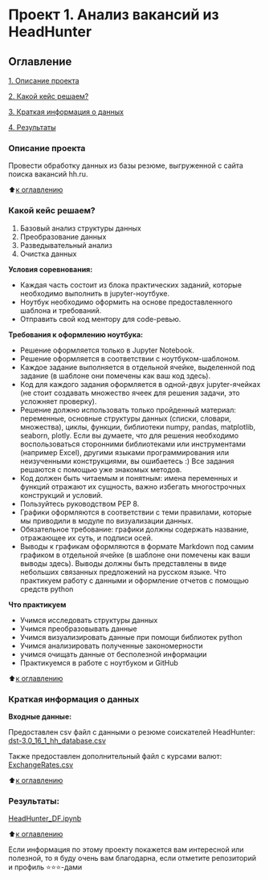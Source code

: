 # Проект 1. Анализ вакансий из HeadHunter 

## Оглавление  
[1. Описание проекта](https://github.com/MugenKom/Mugen_progects/blob/main/HeadHunter_df_analysis/README.md#Описание-проекта)  

[2. Какой кейс решаем?](https://github.com/MugenKom/Mugen_progects/blob/main/HeadHunter_df_analysis/README.md#Какой-кейс-решаем) 

[3. Краткая информация о данных](https://github.com/MugenKom/Mugen_progects/blob/main/HeadHunter_df_analysis/README.md#Краткая-информация-о-данных)

[4. Результаты](https://github.com/MugenKom/Mugen_progects/blob/main/HeadHunter_df_analysis/README.md#Результаты)    


### Описание проекта   

Провести обработку данных из базы резюме, выгруженной с сайта поиска вакансий hh.ru.

:arrow_up:[к оглавлению](https://github.com/MugenKom/Mugen_progects/blob/main/HeadHunter_df_analysis/README.md#Оглавление)


### Какой кейс решаем?  

1. Базовый анализ структуры данных
2. Преобразование данных
3. Разведывательный анализ
4. Очистка данных

**Условия соревнования:**

- Каждая часть состоит из блока практических заданий, которые необходимо выполнить в jupyter-ноутбуке.
- Ноутбук необходимо оформить на основе предоставленного шаблона и требований.
- Отправить свой код ментору для code-ревью.

**Требования к оформлению ноутбука:**

- Решение оформляется только в Jupyter Notebook.
- Решение оформляется в соответствии с ноутбуком-шаблоном.
- Каждое задание выполняется в отдельной ячейке, выделенной под задание (в шаблоне они помечены как ваш код здесь).
- Код для каждого задания оформляется в одной-двух jupyter-ячейках (не стоит создавать множество ячеек для решения задачи, это усложняет проверку).
- Решение должно использовать только пройденный материал: переменные, основные структуры данных (списки, словари, множества), циклы, функции, библиотеки numpy, pandas, matplotlib, seaborn, plotly. Если вы думаете, что для решения необходимо воспользоваться сторонними библиотеками или инструментами (например Excel), другими языками программирования или неизученными конструкциями, вы ошибаетесь :) Все задания решаются с помощью уже знакомых методов.
- Код должен быть читаемым и понятным: имена переменных и функций отражают их сущность, важно избегать многострочных конструкций и условий.
- Пользуйтесь руководством PEP 8.
- Графики оформляются в соответствии с теми правилами, которые мы приводили в модуле по визуализации данных.
- Обязательное требование: графики должны содержать название, отражающее их суть, и подписи осей.
- Выводы к графикам оформляются в формате Markdown под самим графиком в отдельной ячейке (в шаблоне они помечены как ваши выводы здесь). Выводы должны быть представлены в виде небольших связанных предложений на русском языке.
Что практикуем
работу с данными и оформление отчетов с помощью средств python

**Что практикуем** 

- Учимся исследовать структуры данных
- Учимся преобразовывать данные
- Учимся визуализировать данные при помощи библиотек python  
- Учимся анализировать полученные закономерности
- учимся очищать данные от бесполезной информации
- Практикуемся в работе с ноутбуком и GitHub

:arrow_up:[к оглавлению](https://github.com/MugenKom/Mugen_progects/blob/main/HeadHunter_df_analysis/README.md#Оглавление)  


### Краткая информация о данных


**Входные данные:**  

Предоставлен csv файл с данными о резюме соискателей HeadHunter: [dst-3.0_16_1_hh_database.csv
](https://drive.google.com/file/d/1VR58f4B_ypamkHXdScf5zVgyXcbCf5Sq/view?usp=sharing)

Также предоставлен дополнительный файл с курсами валют: [ExchangeRates.csv](https://drive.google.com/file/d/1TQIEwk7S3B82KatVuykDV7lCNwqzGJWU/view?usp=sharing)


:arrow_up:[к оглавлению](https://github.com/MugenKom/Mugen_progects/blob/main/HeadHunter_df_analysis/README.md#Оглавление)


### Результаты:  


[HeadHunter_DF.ipynb](https://github.com/MugenKom/Mugen_progects/blob/main/HeadHunter_df_analysis/HeadHunter_df.ipynb)

:arrow_up:[к оглавлению](https://github.com/MugenKom/Mugen_progects/blob/main/HeadHunter_df_analysis/README.md#Оглавление)


Если информация по этому проекту покажется вам интересной или полезной, то я буду очень вам благодарна, если отметите репозиторий и профиль ⭐️⭐️⭐️-дами